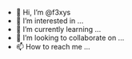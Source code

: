 - 👋 Hi, I’m @f3xys
- 👀 I’m interested in ...
- 🌱 I’m currently learning ...
- 💞️ I’m looking to collaborate on ...
- 📫 How to reach me ...

<!---
f3xys/f3xys is a ✨ special ✨ repository because its `README.md` (this file) appears on your GitHub profile.
You can click the Preview link to take a look at your changes.
--->
